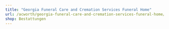 ```yaml
---
title: "Georgia Funeral Care and Cremation Services Funeral Home"
url: /acworth/georgia-funeral-care-and-cremation-services-funeral-home/
shop: Bestattungen
---
```

